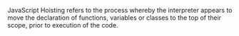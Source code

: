 JavaScript Hoisting refers to the process whereby the interpreter appears to move the declaration of functions, variables or classes to the top of their scope, prior to execution of the code.


<!-- https://dev.to/midasxiv/scopes-hoisting-closures-tricky-questions-4c85 -->